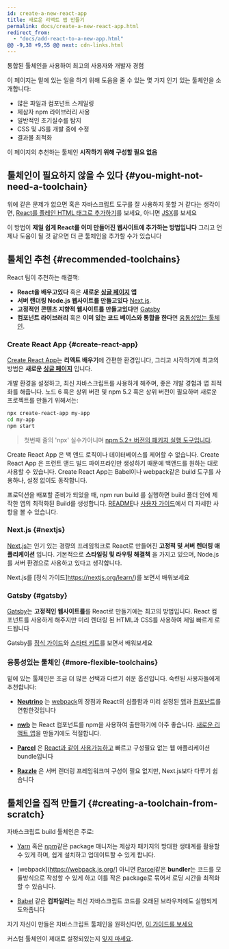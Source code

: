 ```yaml
---
id: create-a-new-react-app
title: 새로운 리액트 앱 만들기
permalink: docs/create-a-new-react-app.html
redirect_from:
  - "docs/add-react-to-a-new-app.html"
@@ -9,38 +9,55 @@ next: cdn-links.html
---
```


통합된 툴체인을 사용하여 최고의 사용자와 개발자 경험

이 페이지는 밑에 있는 일을 하기 위해 도움을 줄 수 있는 몇 가지 인기 있는 툴체인을 소개합니다:

* 많은 파일과 컴포넌트 스케일링
* 제삼자 npm 라이브러리 사용
* 일반적인 초기실수를 탐지
* CSS 및 JS를 개발 중에 수정
* 결과물 최적화

이 페이지의 추천하는 툴체인 **시작하기 위해 구성할 필요 없음**

## 툴체인이 필요하지 않을 수 있다 {#you-might-not-need-a-toolchain}

위에 같은 문제가 없으면 혹은 자바스크립트 도구를 잘 사용하지 못할 거 같다는 생각이면, [React를 플레인 HTML 태그로 추가하기](/docs/add-react-to-a-website.html)를 보세요, 아니면 [JSX](/docs/add-react-to-a-website.html#optional-try-react-with-jsx)를 보세요

이 방법이 **제일 쉽게 React를 이미 만들어진 웹사이트에 추가하는 방법입니다** 그리고 언제나 도움이 될 것 같으면 더 큰 툴체인을 추가할 수가 있습니다

## 툴체인 추천 {#recommended-toolchains}

React 팀이 추천하는 해결책:

- **React을 배우고있다** 혹은 **새로운 [싱글 페이지](/docs/glossary.html#single-page-application) 앱**  
- **서버 랜더링 Node.js 웹사이트를 만들고있다** [Next.js](#nextjs). 
- **고정적인 콘텐츠 지향적 웹사이트를 만들고있다**면 [Gatsby](#gatsby)
- **컴포넌트 라이브러리** 혹은 **이미 있는 코드 베이스와 통합을 한다**면 [융통성있는 툴체인](#more-flexible-toolchains).

### Create React App {#create-react-app}

[Create React App](https://github.com/facebookincubator/create-react-app)는 **리엑트 배우기**에 간편한 환경입니다, 그리고 시작하기에 최고의 방법은 **새로운 [싱글 페이지](/docs/glossary.html#single-page-application)** 입니다.

개발 환경을 설정하고, 최신 자바스크립트를 사용하게 해주며, 좋은 개발 경험과 앱 최적화를 해줍니다. 노드 6 혹은 상위 버전 및 npm 5.2 혹은 상위 버전이 필요하며 새로운 프로젝트를 만들기 위해서는:

```bash
npx create-react-app my-app
cd my-app
npm start
```

>
>
>첫번째 줄의 'npx' 실수가아니며 [npm 5.2+ 버전의 패키지 실행 도구입니다](https://medium.com/@maybekatz/introducing-npx-an-npm-package-runner-55f7d4bd282b).

Create React App 은 백 앤드 로직이나 데이터베이스를 제어할 수 없습니다. Create React App 은 프런트 앤드 빌드 파이프라인만 생성하기 때문에 백앤드를 원하는 대로 사용할 수 있습니다. Create React App는 Babel이나 webpack같은 build 도구를 사용하나, 설정 없이도 동작합니다.

프로덕션을 배포할 준비가 되었을 때, npm run build 를 실행하면 build 폴더 안에 제작한 앱의 최적화된 Build를 생성합니다. [README](https://github.com/facebookincubator/create-react-app#create-react-app-)나 [사용자 가이드](https://github.com/facebookincubator/create-react-app/blob/master/packages/react-scripts/template/README.md#table-of-contents)에서 더 자세한 사항을 볼 수 있습니다.

### Next.js {#nextjs}

[Next.js](https://nextjs.org/)는 인기 있는 경량의 프레임워크로 React로 만들어진 **고정적 및 서버 렌더링 애플리케이션** 입니다. 기본적으로 **스타일링 및 라우팅 해결책** 을 가지고 있으며, Node.js를 서버 환경으로 사용하고 있다고 생각합니다.

Next.js를 [정식 가이드]https://nextjs.org/learn/)를 보면서 배워보세요


### Gatsby {#gatsby}

[Gatsby](https://www.gatsbyjs.org/)는 **고정적인 웹사이트를**를 React로 만들기에는 최고의 방법입니다. React 컴포넌트를 사용하게 해주지만 미리 렌더링 된 HTML과 CSS를 사용하여 제일 빠르게 로드됩니다

Gatsby를 [정식 가이드](https://www.gatsbyjs.org/docs/)와 [스타터 키트](https://www.gatsbyjs.org/docs/gatsby-starters/)를 보면서 배워보세요

### 융통성있는 툴체인 {#more-flexible-toolchains}

밑에 있는 툴체인은 조금 더 많은 선택과 다르기 쉬운 옵션입니다. 숙련된 사용자들에게 추천합니다:

- **[Neutrino](https://neutrinojs.org/)** 는 [webpack](https://webpack.js.org/)의 장점과 React의 심플함과 미리 설정된 [앱](https://neutrinojs.org/packages/react/)과 [컴포난트](https://neutrinojs.org/packages/react-components/)를 연합한것입니다
 
- **[nwb](https://github.com/insin/nwb)** 는 React 컴포넌트를 npm을 사용하여 출판하기에 아주 좋습니다. [새로운 리액트 앱](https://github.com/insin/nwb/blob/master/docs/guides/ReactApps.md#developing-react-apps-with-nwb)을 만들기에도 적절합니다.

- **[Parcel](https://parceljs.org/)** 은 [React과 같이 사용가능하고](https://parceljs.org/recipes.html#react) 빠르고 구성필요 없는 웹 애플리케이션 bundle입니다

- **[Razzle](https://github.com/jaredpalmer/razzle)** 은 서버 렌더링 프레임워크며 구성이 필요 없지만, Next.js보다 다루기 쉽습니다

## 툴체인을 집적 만들기 {#creating-a-toolchain-from-scratch}

자바스크립트 build 툴체인은 주로:

* [Yarn](https://yarnpkg.com/) 혹은 [npm](https://www.npmjs.com/)같은 package 매니저는 제삼자 패키지의 방대한 생태계를 활용할 수 있게 하며, 쉽게 설치하고 업데이트할 수 있게 합니다.

* [webpack](https://webpack.js.org/] 아니면 [Parcel](https://parceljs.org/)같은 **bundler**는 코드를 모듈방식으로 작성할 수 있게 하고 이를 작은 package로 묶어서 로딩 시간을 최적화 할 수 있습니다.

* [Babel](https://babeljs.io/) 같은 **컴파일러**는 최신 자바스크립트 코드를 오래된 브라우저에도 실행되게 도와줍니다

자기 자신이 만들은 자바스크립트 툴체인을 원하신다면, [이 가이드를 보세요](https://blog.usejournal.com/creating-a-react-app-from-scratch-f3c693b84658)

커스텀 툴체인이 제대로 설정되있는지 [잊지 마세요](/docs/optimizing-performance.html#use-the-production-build).
